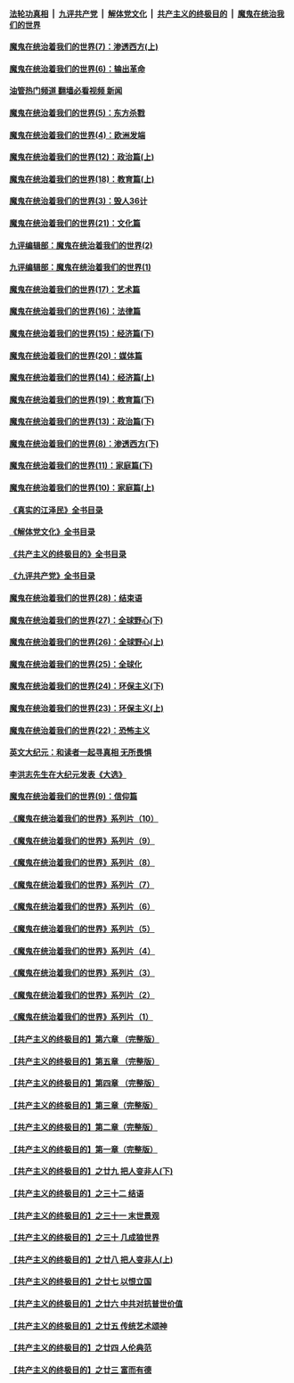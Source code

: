 ####  [法轮功真相](../../../../basic/blob/master/README.md?t=10101801) &nbsp;|&nbsp; [九评共产党](../../../../9ping.md/blob/master/README.md?t=10101801) &nbsp;|&nbsp; [解体党文化](../../../../jtdwh.md/blob/master/README.md?t=10101801)  &nbsp;|&nbsp; [共产主义的终极目的](../../../../gczydzjmd.md/blob/master/README.md?t=10101801) &nbsp;|&nbsp; [魔鬼在统治我们的世界](../../../../mgztzwmdsj.md/blob/master/README.md?t=10101801) 

#### [魔鬼在统治着我们的世界(7)：渗透西方(上)](../pages/nsc422/n10426013.md?t=10101801) 

#### [魔鬼在统治着我们的世界(6)：输出革命](../pages/nsc422/n10421536.md?t=10101801) 

#### [油管热门频道 翻墙必看视频 新闻](http://209.250.226.216:81/youtube.html?10101801)

#### [魔鬼在统治着我们的世界(5)：东方杀戮](../pages/nsc422/n10417707.md?t=10101801) 

#### [魔鬼在统治着我们的世界(4)：欧洲发端](../pages/nsc422/n10414890.md?t=10101801) 

#### [魔鬼在统治着我们的世界(12)：政治篇(上)](../pages/nsc422/n10444576.md?t=10101801) 

#### [魔鬼在统治着我们的世界(18)：教育篇(上)](../pages/nsc422/n10526970.md?t=10101801) 

#### [魔鬼在统治着我们的世界(3)：毁人36计](../pages/nsc422/n10411583.md?t=10101801) 

#### [魔鬼在统治着我们的世界(21)：文化篇](../pages/nsc422/n10597706.md?t=10101801) 

#### [九评编辑部：魔鬼在统治着我们的世界(2)](../pages/nsc422/n10410036.md?t=10101801) 

#### [九评编辑部：魔鬼在统治着我们的世界(1)](../pages/nsc422/n10406825.md?t=10101801) 

#### [魔鬼在统治着我们的世界(17)：艺术篇](../pages/nsc422/n10499093.md?t=10101801) 

#### [魔鬼在统治着我们的世界(16)：法律篇](../pages/nsc422/n10485969.md?t=10101801) 

#### [魔鬼在统治着我们的世界(15)：经济篇(下)](../pages/nsc422/n10469975.md?t=10101801) 

#### [魔鬼在统治着我们的世界(20)：媒体篇](../pages/nsc422/n10586579.md?t=10101801) 

#### [魔鬼在统治着我们的世界(14)：经济篇(上)](../pages/nsc422/n10457370.md?t=10101801) 

#### [魔鬼在统治着我们的世界(19)：教育篇(下)](../pages/nsc422/n10564808.md?t=10101801) 

#### [魔鬼在统治着我们的世界(13)：政治篇(下)](../pages/nsc422/n10448270.md?t=10101801) 

#### [魔鬼在统治着我们的世界(8)：渗透西方(下)](../pages/nsc422/n10429603.md?t=10101801) 

#### [魔鬼在统治着我们的世界(11)：家庭篇(下)](../pages/nsc422/n10440961.md?t=10101801) 

#### [魔鬼在统治着我们的世界(10)：家庭篇(上)](../pages/nsc422/n10435448.md?t=10101801) 

#### [《真实的江泽民》全书目录](../pages/nsc422/n13721399.md?t=10101801) 

#### [《解体党文化》全书目录](../pages/nsc422/n13721157.md?t=10101801) 

#### [《共产主义的终极目的》全书目录](../pages/nsc422/n13721048.md?t=10101801) 

#### [《九评共产党》全书目录](../pages/nsc422/n13708085.md?t=10101801) 

#### [魔鬼在统治着我们的世界(28)：结束语](../pages/nsc422/n10936246.md?t=10101801) 

#### [魔鬼在统治着我们的世界(27)：全球野心(下)](../pages/nsc422/n10928319.md?t=10101801) 

#### [魔鬼在统治着我们的世界(26)：全球野心(上)](../pages/nsc422/n10900318.md?t=10101801) 

#### [魔鬼在统治着我们的世界(25)：全球化](../pages/nsc422/n10788205.md?t=10101801) 

#### [魔鬼在统治着我们的世界(24)：环保主义(下)](../pages/nsc422/n10695307.md?t=10101801) 

#### [魔鬼在统治着我们的世界(23)：环保主义(上)](../pages/nsc422/n10688613.md?t=10101801) 

#### [魔鬼在统治着我们的世界(22)：恐怖主义](../pages/nsc422/n10614727.md?t=10101801) 

#### [英文大纪元：和读者一起寻真相 无所畏惧](../pages/nsc422/n12542027.md?t=10101801) 

#### [李洪志先生在大纪元发表《大选》](../pages/nsc422/n12534746.md?t=10101801) 

#### [魔鬼在统治着我们的世界(9)：信仰篇](../pages/nsc422/n10432159.md?t=10101801) 

#### [《魔鬼在统治着我们的世界》系列片（10）](../pages/nsc422/n12292670.md?t=10101801) 

#### [《魔鬼在统治着我们的世界》系列片（9）](../pages/nsc422/n12290859.md?t=10101801) 

#### [《魔鬼在统治着我们的世界》系列片（8）](../pages/nsc422/n12287445.md?t=10101801) 

#### [《魔鬼在统治着我们的世界》系列片（7）](../pages/nsc422/n12283425.md?t=10101801) 

#### [《魔鬼在统治着我们的世界》系列片（6）](../pages/nsc422/n12282314.md?t=10101801) 

#### [《魔鬼在统治着我们的世界》系列片（5）](../pages/nsc422/n12281419.md?t=10101801) 

#### [《魔鬼在统治着我们的世界》系列片（4）](../pages/nsc422/n12274024.md?t=10101801) 

#### [《魔鬼在统治着我们的世界》系列片（3）](../pages/nsc422/n12271322.md?t=10101801) 

#### [《魔鬼在统治着我们的世界》系列片（2）](../pages/nsc422/n12269049.md?t=10101801) 

#### [《魔鬼在统治着我们的世界》系列片（1）](../pages/nsc422/n12267575.md?t=10101801) 

#### [【共产主义的终极目的】第六章 （完整版）](../pages/nsc422/n11428913.md?t=10101801) 

#### [【共产主义的终极目的】第五章 （完整版）](../pages/nsc422/n11428912.md?t=10101801) 

#### [【共产主义的终极目的】第四章 （完整版）](../pages/nsc422/n11428907.md?t=10101801) 

#### [【共产主义的终极目的】第三章（完整版）](../pages/nsc422/n11428848.md?t=10101801) 

#### [【共产主义的终极目的】第二章（完整版）](../pages/nsc422/n11428831.md?t=10101801) 

#### [【共产主义的终极目的】第一章（完整版）](../pages/nsc422/n11417651.md?t=10101801) 

#### [【共产主义的终极目的】之廿九 把人变非人(下)](../pages/nsc422/n11344140.md?t=10101801) 

#### [【共产主义的终极目的】之三十二 结语](../pages/nsc422/n11360535.md?t=10101801) 

#### [【共产主义的终极目的】之三十一 末世景观](../pages/nsc422/n11351129.md?t=10101801) 

#### [【共产主义的终极目的】之三十 几成狼世界](../pages/nsc422/n11348280.md?t=10101801) 

#### [【共产主义的终极目的】之廿八 把人变非人(上)](../pages/nsc422/n11340492.md?t=10101801) 

#### [【共产主义的终极目的】之廿七 以恨立国](../pages/nsc422/n11336944.md?t=10101801) 

#### [【共产主义的终极目的】之廿六 中共对抗普世价值](../pages/nsc422/n11324785.md?t=10101801) 

#### [【共产主义的终极目的】之廿五 传统艺术颂神](../pages/nsc422/n11296396.md?t=10101801) 

#### [【共产主义的终极目的】之廿四 人伦典范](../pages/nsc422/n11296397.md?t=10101801) 

#### [【共产主义的终极目的】之廿三 富而有德](../pages/nsc422/n11283598.md?t=10101801) 

<img src='http://gfw-breaker.win/goodnews/indexes/nsc422.md' width='0px' height='0px'/>
